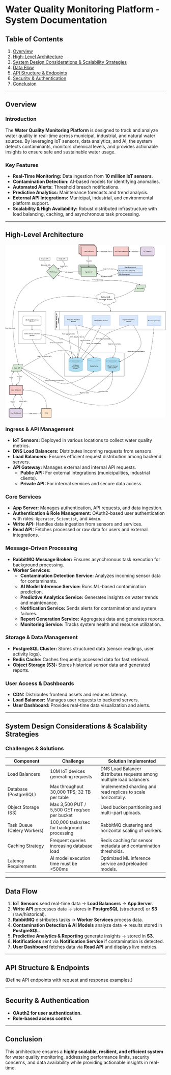 # Water Quality Monitoring Platform - System Documentation

## Table of Contents

1. [Overview](#overview)
2. [High-Level Architecture](#high-level-architecture)
3. [System Design Considerations & Scalability Strategies](#system-design-considerations--scalability-strategies)
4. [Data Flow](#data-flow)
5. [API Structure & Endpoints](#api-structure--endpoints)
6. [Security & Authentication](#security--authentication)
7. [Conclusion](#conclusion)

---

## Overview

### Introduction

The **Water Quality Monitoring Platform** is designed to track and analyze water quality in real-time across municipal, industrial, and natural water sources. By leveraging IoT sensors, data analytics, and AI, the system detects contaminants, monitors chemical levels, and provides actionable insights to ensure safe and sustainable water usage.

### Key Features

- **Real-Time Monitoring:** Data ingestion from **10 million IoT sensors**.
- **Contamination Detection:** AI-based models for identifying anomalies.
- **Automated Alerts:** Threshold breach notifications.
- **Predictive Analytics:** Maintenance forecasts and trend analysis.
- **External API Integrations:** Municipal, industrial, and environmental platform support.
- **Scalability & High Availability:** Robust distributed infrastructure with load balancing, caching, and asynchronous task processing.

---

## High-Level Architecture

![High-Level Architecture](../DIAGRAMS/PNG/High-Level%20Components%20Architecture.png)

### Ingress & API Management

- **IoT Sensors:** Deployed in various locations to collect water quality metrics.
- **DNS Load Balancers:** Distributes incoming requests from sensors.
- **Load Balancers:** Ensures efficient request distribution among backend servers.
- **API Gateway:** Manages external and internal API requests.
  - **Public API:** For external integrations (municipalities, industrial clients).
  - **Private API:** For internal services and secure data access.

### Core Services

- **App Server:** Manages authentication, API requests, and data ingestion.
- **Authentication & Role Management:** OAuth2-based user authentication with roles: `Operator`, `Scientist`, and `Admin`.
- **Write API:** Handles data ingestion from sensors and services.
- **Read API:** Fetches processed or raw data for users and external integrations.

### Message-Driven Processing

- **RabbitMQ Message Broker:** Ensures asynchronous task execution for background processing.
- **Worker Services:**
  - **Contamination Detection Service:** Analyzes incoming sensor data for contaminants.
  - **AI Model Inference Service:** Runs ML-based contamination prediction.
  - **Predictive Analytics Service:** Generates insights on water trends and maintenance.
  - **Notification Service:** Sends alerts for contamination and system failures.
  - **Report Generation Service:** Aggregates data and generates reports.
  - **Monitoring Service:** Tracks system health and resource utilization.

### Storage & Data Management

- **PostgreSQL Cluster:** Stores structured data (sensor readings, user activity logs).
- **Redis Cache:** Caches frequently accessed data for fast retrieval.
- **Object Storage (S3):** Stores historical sensor data and generated reports.

### User Access & Dashboards

- **CDN:** Distributes frontend assets and reduces latency.
- **Load Balancer:** Manages user requests to backend servers.
- **User Dashboard:** Provides real-time data visualization and alerts.

---

## System Design Considerations & Scalability Strategies

### Challenges & Solutions

| Component               | Challenge                                        | Solution Implemented                                      |
|-------------------------|------------------------------------------------|----------------------------------------------------------|
| Load Balancers         | 10M IoT devices generating requests            | DNS Load Balancer distributes requests among multiple load balancers. |
| Database (PostgreSQL)  | Max throughput 30,000 TPS; 32 TB per table      | Implemented sharding and read replicas to scale horizontally. |
| Object Storage (S3)    | Max 3,500 PUT / 5,500 GET req/sec per bucket    | Used bucket partitioning and multi-part uploads.         |
| Task Queue (Celery Workers) | 100,000 tasks/sec for background processing | RabbitMQ clustering and horizontal scaling of workers.   |
| Caching Strategy       | Frequent queries increasing database load       | Redis caching for sensor metadata and contamination thresholds. |
| Latency Requirements   | AI model execution time must be <500ms         | Optimized ML inference service and preloaded models.     |

---

## Data Flow

1. **IoT Sensors** send real-time data → **Load Balancers** → **App Server**.
2. **Write API** processes data → stores in **PostgreSQL** (structured) or **S3** (raw/historical).
3. **RabbitMQ** distributes tasks → **Worker Services** process data.
4. **Contamination Detection & AI Models** analyze data → results stored in **PostgreSQL**.
5. **Predictive Analytics & Reporting** generate insights → stored in **S3**.
6. **Notifications** sent via **Notification Service** if contamination is detected.
7. **User Dashboard** fetches data via **Read API** and displays live metrics.

---

## API Structure & Endpoints

(Define API endpoints with request and response examples.)

---

## Security & Authentication

- **OAuth2 for user authentication.**
- **Role-based access control.**

---

## Conclusion

This architecture ensures a **highly scalable, resilient, and efficient system** for water quality monitoring, addressing performance limits, security concerns, and data availability while providing actionable insights in real-time.
